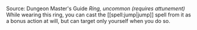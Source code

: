 Source: Dungeon Master's Guide
*Ring, uncommon (requires attunement)*
While wearing this ring, you can cast the [[spell:jump|jump]] spell from it as a bonus action at will, but can target only yourself when you do so.